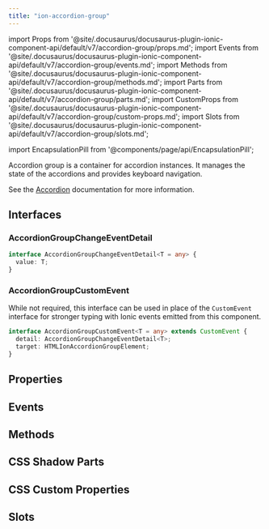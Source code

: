```yaml
---
title: "ion-accordion-group"
---
```

import Props from '@site/.docusaurus/docusaurus-plugin-ionic-component-api/default/v7/accordion-group/props.md';
import Events from '@site/.docusaurus/docusaurus-plugin-ionic-component-api/default/v7/accordion-group/events.md';
import Methods from '@site/.docusaurus/docusaurus-plugin-ionic-component-api/default/v7/accordion-group/methods.md';
import Parts from '@site/.docusaurus/docusaurus-plugin-ionic-component-api/default/v7/accordion-group/parts.md';
import CustomProps from '@site/.docusaurus/docusaurus-plugin-ionic-component-api/default/v7/accordion-group/custom-props.md';
import Slots from '@site/.docusaurus/docusaurus-plugin-ionic-component-api/default/v7/accordion-group/slots.md';

import EncapsulationPill from '@components/page/api/EncapsulationPill';

<EncapsulationPill type="shadow" />

Accordion group is a container for accordion instances. It manages the state of the accordions and provides keyboard navigation.

See the [Accordion](./accordion) documentation for more information.


## Interfaces

### AccordionGroupChangeEventDetail

```typescript
interface AccordionGroupChangeEventDetail<T = any> {
  value: T;
}
```

### AccordionGroupCustomEvent

While not required, this interface can be used in place of the `CustomEvent` interface for stronger typing with Ionic events emitted from this component.

```typescript
interface AccordionGroupCustomEvent<T = any> extends CustomEvent {
  detail: AccordionGroupChangeEventDetail<T>;
  target: HTMLIonAccordionGroupElement;
}
```



## Properties
<Props />

## Events
<Events />

## Methods
<Methods />

## CSS Shadow Parts
<Parts />

## CSS Custom Properties
<CustomProps />

## Slots
<Slots />
